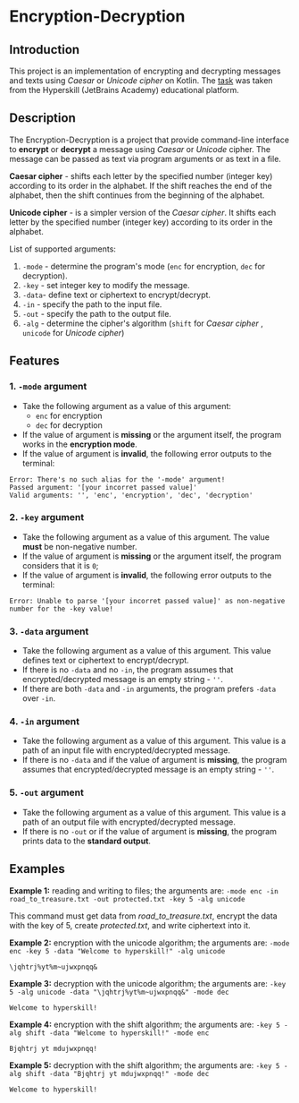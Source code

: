 # Encryption-Decryption

## Introduction

This project is an implementation of encrypting and decrypting messages and texts using _Caesar_ or _Unicode_ _cipher_ on Kotlin.
The [task](https://hyperskill.org/projects/279) was taken from the Hyperskill (JetBrains Academy) educational platform.

## Description

The Encryption-Decryption is a project that provide command-line interface to **encrypt** or **decrypt** a message
using _Caesar_ or _Unicode_ cipher. The message can be passed as text via program arguments or as text in a file.

**Caesar cipher** - shifts each letter by the specified number (integer key) according to its order in the alphabet.
If the shift reaches the end of the alphabet, then the shift continues from the beginning of the alphabet.

**Unicode cipher** - is a simpler version of the _Caesar cipher_. It shifts each letter by the specified number (integer key) 
according to its order in the alphabet.

List of supported arguments:

1. `-mode` - determine the program's mode (`enc` for encryption, `dec` for decryption).
2. `-key` - set integer key to modify the message.
3. `-data`- define text or ciphertext to encrypt/decrypt.
4. `-in` - specify the path to the input file.
5. `-out` - specify the path to the output file.
6. `-alg` -  determine the cipher's algorithm (`shift` for _Caesar cipher_ , `unicode` for _Unicode cipher_)

## Features

### 1. `-mode` argument

- Take the following argument as a value of this argument:
  - `enc` for encryption
  - `dec` for decryption
- If the value of argument is **missing** or the argument itself, the program works in the **encryption mode**.
- If the value of argument is **invalid**, the following error outputs to the terminal:
```
Error: There's no such alias for the '-mode' argument!
Passed argument: '[your incorret passed value]'
Valid arguments: '', 'enc', 'encryption', 'dec', 'decryption'
```

### 2. `-key` argument

- Take the following argument as a value of this argument. The value **must** be non-negative number.
- If the value of argument is **missing** or the argument itself, the program considers that it is `0`;
- If the value of argument is **invalid**, the following error outputs to the terminal:
```
Error: Unable to parse '[your incorret passed value]' as non-negative number for the -key value!
```

### 3. `-data` argument

- Take the following argument as a value of this argument. This value defines text or ciphertext to encrypt/decrypt.
- If there is no `-data` and no `-in`, the program assumes that encrypted/decrypted message is an empty string - `''`.
- If there are both `-data` and `-in` arguments, the program prefers `-data` over `-in`.

### 4. `-in` argument

- Take the following argument as a value of this argument. This value is a path of an input file with encrypted/decrypted message.
- If there is no `-data` and if the value of argument is **missing**, the program assumes that encrypted/decrypted message is an empty string - `''`.

### 5. `-out` argument

- Take the following argument as a value of this argument. This value is a path of an output file with encrypted/decrypted message.
- If there is no `-out` or if the value of argument is **missing**, the program prints data to the **standard output**.

## Examples

**Example 1:** reading and writing to files; the arguments are: 
`-mode enc -in road_to_treasure.txt -out protected.txt -key 5 -alg unicode`

This command must get data from _road_to_treasure.txt_, encrypt the data with the key of 5, create _protected.txt_, and write ciphertext into it.

**Example 2:** encryption with the unicode algorithm; the arguments are: 
`-mode enc -key 5 -data "Welcome to hyperskill!" -alg unicode`

```text
\jqhtrj%yt%m~ujwxpnqq&
```

**Example 3:** decryption with the unicode algorithm; the arguments are: 
`-key 5 -alg unicode -data "\jqhtrj%yt%m~ujwxpnqq&" -mode dec`

```text
Welcome to hyperskill!
```

**Example 4:** encryption with the shift algorithm; the arguments are: `-key 5 -alg shift -data "Welcome to hyperskill!" -mode enc`

```text
Bjqhtrj yt mdujwxpnqq!
```

**Example 5:** decryption with the shift algorithm; the arguments are: `-key 5 -alg shift -data "Bjqhtrj yt mdujwxpnqq!" -mode dec`

```text
Welcome to hyperskill!
```